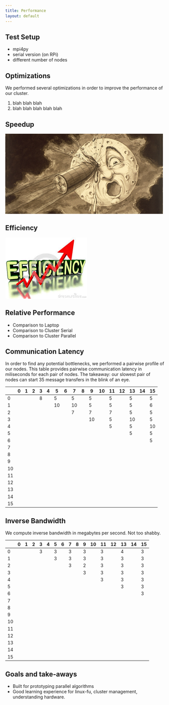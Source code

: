 ```yaml
---
title: Performance
layout: default
---
```


## Test Setup
- mpi4py
- serial version (on RPi)
- different number of nodes

## Optimizations
We performed several optimizations in order to improve the performance of our cluster.
1. blah blah blah
2. blah blah blah blah blah

## Speedup
![alt text](/images/moon.jpg "{{ site.baseurl }}/images/To the moon!")

## Efficiency
![alt text](/images/eff.jpg "{{ site.baseurl }}/images/Efficiency!")

## Relative Performance
- Comparison to Laptop
- Comparison to Cluster Serial
- Comparison to Cluster Parallel

## Communication Latency
In order to find any potential bottlenecks, we performed a pairwise profile of our
nodes.
This table provides pairwise communication latency in miliseconds for each pair of nodes.
The takeaway: our slowest pair of nodes can start 35 message transfers in the blink of an eye.

| |0|1|2|3|4|5|6|7|8|9|10|11|12|13|14|15|
|---|---|---|---|---|---|---|---|---|---|---|---|---|---|---|---|---|
|0|| ||8||5||5||5||5||5||5||5||5||5||5||5||5||7||5|
|1|| || ||10||10||5||5||5||6||5||5||10||7||10||5||5||5|
|2|| || || ||7||7||7||5||5||5||5||5||8||10||7||10||5|
|3|| || || || ||10||5||10||5||10||10||7||7||10||5||5||5|
|4|| || || || || ||5||5||10||5||5||10||10||5||5||5||7|
|5|| || || || || || ||5||5||10||8||5||5||5||5||5||10|
|6|| || || || || || || ||5||10||10||10||5||5||5||10||5|
|7|| || || || || || || || ||8||10||7||9||8||10||7||5|
|8|| || || || || || || || || ||5||5||5||5||10||5||5|
|9|| || || || || || || || || || ||7||5||5||8||5||5|
|10|| || || || || || || || || || || ||8||5||6||7||5|
|11|| || || || || || || || || || || || ||5||6||5||5|
|12|| || || || || || || || || || || || || ||5||5||7|
|13|| || || || || || || || || || || || || || ||10||8|
|14|| || || || || || || || || || || || || || || ||5|
|15|| || || || || || || || || || || || || || || || |

## Inverse Bandwidth
We compute inverse bandwidth in megabytes per second. Not too shabby.

| |0|1|2|3|4|5|6|7|8|9|10|11|12|13|14|15|
|---|---|---|---|---|---|---|---|---|---|---|---|---|---|---|---|---|
|0|| ||3||3||3||3||3||4||3||3||3||3||3||3||3||3||3|
|1|| || ||3||3||3||3||3||3||3||3||3||3||2||3||3||3|
|2|| || || ||3||2||3||3||3||3||3||4||3||3||3||3||3|
|3|| || || || ||3||3||3||3||3||3||3||3||3||3||3||3|
|4|| || || || || ||3||3||3||3||3||3||3||3||3||3||3|
|5|| || || || || || ||3||3||3||3||3||3||3||3||3||3|
|6|| || || || || || || ||3||3||5||3||3||3||3||3||3|
|7|| || || || || || || || ||3||3||3||3||3||2||3||3|
|8|| || || || || || || || || ||3||3||3||3||3||3||2|
|9|| || || || || || || || || || ||3||3||3||3||3||3|
|10|| || || || || || || || || || || ||3||3||3||3||2|
|11|| || || || || || || || || || || || ||3||3||3||3|
|12|| || || || || || || || || || || || || ||3||3||3|
|13|| || || || || || || || || || || || || || ||3||3|
|14|| || || || || || || || || || || || || || || ||3|
|15|| || || || || || || || || || || || || || || || |


## Goals and take-aways
- Built for prototyping parallel algorithms
- Good learning experience for linux-fu, cluster management, understanding hardware. 